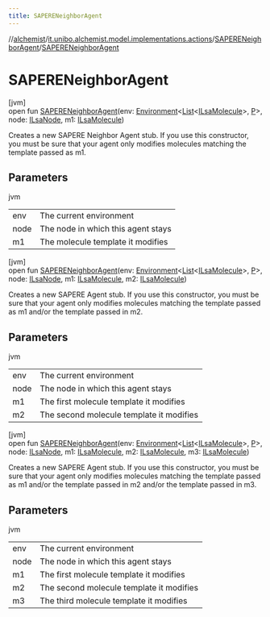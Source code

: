 ```yaml
---
title: SAPERENeighborAgent
---
```

//[alchemist](../../../index.html)/[it.unibo.alchemist.model.implementations.actions](../index.html)/[SAPERENeighborAgent](index.html)/[SAPERENeighborAgent](-s-a-p-e-r-e-neighbor-agent.html)



# SAPERENeighborAgent



[jvm]\
open fun [SAPERENeighborAgent](-s-a-p-e-r-e-neighbor-agent.html)(env: [Environment](../../it.unibo.alchemist.model.interfaces/-environment/index.html)<[List](https://docs.oracle.com/javase/8/docs/api/java/util/List.html)<[ILsaMolecule](../../it.unibo.alchemist.model.interfaces/-i-lsa-molecule/index.html)>, [P](../../it.unibo.alchemist.model.implementations.linkingrules/-selective-adaptive-range/index.html)>, node: [ILsaNode](../../it.unibo.alchemist.model.interfaces/-i-lsa-node/index.html), m1: [ILsaMolecule](../../it.unibo.alchemist.model.interfaces/-i-lsa-molecule/index.html))



Creates a new SAPERE Neighbor Agent stub. If you use this constructor, you must be sure that your agent only modifies molecules matching the template passed as m1.



## Parameters


jvm

| | |
|---|---|
| env | The current environment |
| node | The node in which this agent stays |
| m1 | The molecule template it modifies |





[jvm]\
open fun [SAPERENeighborAgent](-s-a-p-e-r-e-neighbor-agent.html)(env: [Environment](../../it.unibo.alchemist.model.interfaces/-environment/index.html)<[List](https://docs.oracle.com/javase/8/docs/api/java/util/List.html)<[ILsaMolecule](../../it.unibo.alchemist.model.interfaces/-i-lsa-molecule/index.html)>, [P](../../it.unibo.alchemist.model.implementations.linkingrules/-selective-adaptive-range/index.html)>, node: [ILsaNode](../../it.unibo.alchemist.model.interfaces/-i-lsa-node/index.html), m1: [ILsaMolecule](../../it.unibo.alchemist.model.interfaces/-i-lsa-molecule/index.html), m2: [ILsaMolecule](../../it.unibo.alchemist.model.interfaces/-i-lsa-molecule/index.html))



Creates a new SAPERE Agent stub. If you use this constructor, you must be sure that your agent only modifies molecules matching the template passed as m1 and/or the template passed in m2.



## Parameters


jvm

| | |
|---|---|
| env | The current environment |
| node | The node in which this agent stays |
| m1 | The first molecule template it modifies |
| m2 | The second molecule template it modifies |





[jvm]\
open fun [SAPERENeighborAgent](-s-a-p-e-r-e-neighbor-agent.html)(env: [Environment](../../it.unibo.alchemist.model.interfaces/-environment/index.html)<[List](https://docs.oracle.com/javase/8/docs/api/java/util/List.html)<[ILsaMolecule](../../it.unibo.alchemist.model.interfaces/-i-lsa-molecule/index.html)>, [P](../../it.unibo.alchemist.model.implementations.linkingrules/-selective-adaptive-range/index.html)>, node: [ILsaNode](../../it.unibo.alchemist.model.interfaces/-i-lsa-node/index.html), m1: [ILsaMolecule](../../it.unibo.alchemist.model.interfaces/-i-lsa-molecule/index.html), m2: [ILsaMolecule](../../it.unibo.alchemist.model.interfaces/-i-lsa-molecule/index.html), m3: [ILsaMolecule](../../it.unibo.alchemist.model.interfaces/-i-lsa-molecule/index.html))



Creates a new SAPERE Agent stub. If you use this constructor, you must be sure that your agent only modifies molecules matching the template passed as m1 and/or the template passed in m2 and/or the template passed in m3.



## Parameters


jvm

| | |
|---|---|
| env | The current environment |
| node | The node in which this agent stays |
| m1 | The first molecule template it modifies |
| m2 | The second molecule template it modifies |
| m3 | The third molecule template it modifies |




